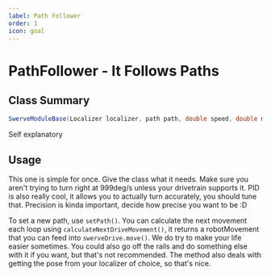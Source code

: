 ```yaml
---
label: Path Follower
order: 1
icon: goal
---
```


# PathFollower - It Follows Paths

## Class Summary
```java
SwerveModuleBase(Localizer localizer, path path, double speed, double maxTurnSpeed, double maxTurnAcceleration, double maxAcceleration, MiniPID turnController, double precision);
```
Self explanatory

## Usage
This one is simple for once. Give the class what it needs. Make sure you aren't trying to turn right at 999deg/s unless your drivetrain supports it. PID is also really cool, it allows you to actually turn accurately, you should tune that. Precision is kinda important, decide how precise you want to be :D

To set a new path, use `setPath()`. You can calculate the next movement each loop using `calculateNextDriveMovement()`, it returns a robotMovement that you can feed into `swerveDrive.move()`. We do try to make your life easier sometimes. You could also go off the rails and do something else with it if you want, but that's not recommended. The method also deals with getting the pose from your localizer of choice, so that's nice.